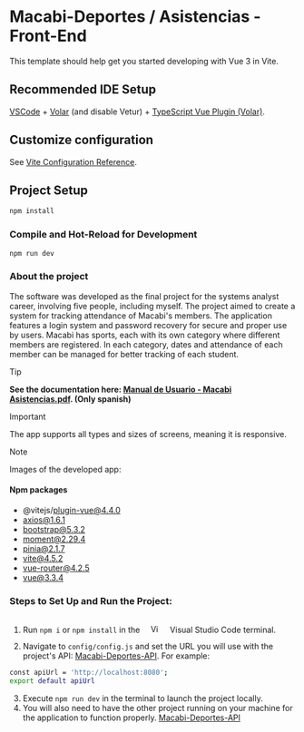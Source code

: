 # Macabi-Deportes / Asistencias - Front-End

This template should help get you started developing with Vue 3 in Vite.

## Recommended IDE Setup

[VSCode](https://code.visualstudio.com/) + [Volar](https://marketplace.visualstudio.com/items?itemName=Vue.volar) (and disable Vetur) + [TypeScript Vue Plugin (Volar)](https://marketplace.visualstudio.com/items?itemName=Vue.vscode-typescript-vue-plugin).

## Customize configuration

See [Vite Configuration Reference](https://vitejs.dev/config/).

## Project Setup

```sh
npm install
```

### Compile and Hot-Reload for Development

```sh
npm run dev
```
### About the project

The software was developed as the final project for the systems analyst career, involving five people, including myself. The project aimed to create a system for tracking attendance of Macabi's members. The application features a login system and password recovery for secure and proper use by users.
Macabi has sports, each with its own category where different members are registered. In each category, dates and attendance of each member can be managed for better tracking of each student.

> [!TIP]
>  **See the documentation here: [Manual de Usuario - Macabi Asistencias.pdf](https://github.com/TurnerLopezJuanPablo/Macabi-Deportes-Front/blob/main/Manual%20de%20Usuario%20-%20Macabi%20Asistencias.pdf). (Only spanish)**

> [!IMPORTANT]
> The app supports all types and sizes of screens, meaning it is responsive.

> [!NOTE]
> Images of the developed app:

#### Npm packages
- @vitejs/plugin-vue@4.4.0
- axios@1.6.1
-  bootstrap@5.3.2
-  moment@2.29.4
-  pinia@2.1.7
-  vite@4.5.2
-  vue-router@4.2.5
-  vue@3.3.4

### Steps to Set Up and Run the Project:

1. Run `npm i` or `npm install` in the <img alt="Visual Studio Code" width="15px" src="https://cdn.jsdelivr.net/gh/devicons/devicon/icons/vscode/vscode-original.svg" style="padding: 15px;" /> Visual Studio Code terminal.
2. Navigate to `config/config.js` and set the URL you will use with the project's API: [Macabi-Deportes-API](https://github.com/TurnerLopezJuanPablo/Macabi-Deportes-API). For example:
```sh
const apiUrl = 'http://localhost:8080';
export default apiUrl
```
3. Execute `npm run dev` in the terminal to launch the project locally.
4. You will also need to have the other project running on your machine for the application to function properly. [Macabi-Deportes-API](https://github.com/TurnerLopezJuanPablo/Macabi-Deportes-API)

